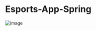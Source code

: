 # Esports-App-Spring

![image](https://github.com/ChrisY60/Esports-App-Spring/assets/39673325/54ab5a40-bce5-4b9b-9483-0088397672b4)

